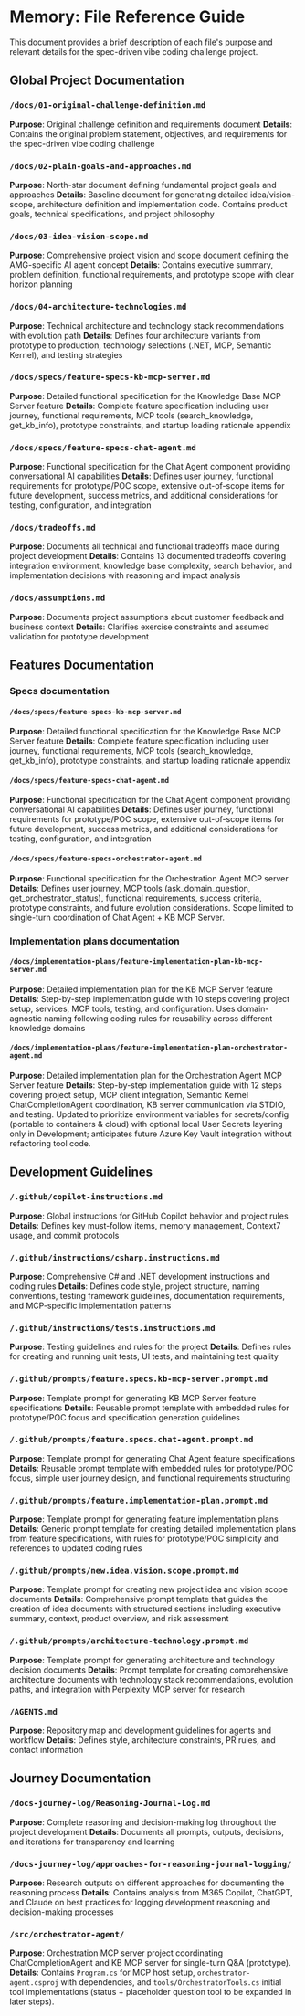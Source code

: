 # Memory: File Reference Guide

This document provides a brief description of each file's purpose and relevant details for the spec-driven vibe coding challenge project.

## Global Project Documentation

### `/docs/01-original-challenge-definition.md`
**Purpose**: Original challenge definition and requirements document
**Details**: Contains the original problem statement, objectives, and requirements for the spec-driven vibe coding challenge

### `/docs/02-plain-goals-and-approaches.md`
**Purpose**: North-star document defining fundamental project goals and approaches
**Details**: Baseline document for generating detailed idea/vision-scope, architecture definition and implementation code. Contains product goals, technical specifications, and project philosophy

### `/docs/03-idea-vision-scope.md`
**Purpose**: Comprehensive project vision and scope document defining the AMG-specific AI agent concept
**Details**: Contains executive summary, problem definition, functional requirements, and prototype scope with clear horizon planning

### `/docs/04-architecture-technologies.md`  
**Purpose**: Technical architecture and technology stack recommendations with evolution path
**Details**: Defines four architecture variants from prototype to production, technology selections (.NET, MCP, Semantic Kernel), and testing strategies

### `/docs/specs/feature-specs-kb-mcp-server.md`
**Purpose**: Detailed functional specification for the Knowledge Base MCP Server feature
**Details**: Complete feature specification including user journey, functional requirements, MCP tools (search_knowledge, get_kb_info), prototype constraints, and startup loading rationale appendix

### `/docs/specs/feature-specs-chat-agent.md`
**Purpose**: Functional specification for the Chat Agent component providing conversational AI capabilities
**Details**: Defines user journey, functional requirements for prototype/POC scope, extensive out-of-scope items for future development, success metrics, and additional considerations for testing, configuration, and integration


### `/docs/tradeoffs.md`
**Purpose**: Documents all technical and functional tradeoffs made during project development
**Details**: Contains 13 documented tradeoffs covering integration environment, knowledge base complexity, search behavior, and implementation decisions with reasoning and impact analysis

### `/docs/assumptions.md`
**Purpose**: Documents project assumptions about customer feedback and business context
**Details**: Clarifies exercise constraints and assumed validation for prototype development

## Features Documentation

### Specs documentation

#### `/docs/specs/feature-specs-kb-mcp-server.md`
**Purpose**: Detailed functional specification for the Knowledge Base MCP Server feature
**Details**: Complete feature specification including user journey, functional requirements, MCP tools (search_knowledge, get_kb_info), prototype constraints, and startup loading rationale appendix

#### `/docs/specs/feature-specs-chat-agent.md`
**Purpose**: Functional specification for the Chat Agent component providing conversational AI capabilities
**Details**: Defines user journey, functional requirements for prototype/POC scope, extensive out-of-scope items for future development, success metrics, and additional considerations for testing, configuration, and integration

#### `/docs/specs/feature-specs-orchestrator-agent.md`
**Purpose**: Functional specification for the Orchestration Agent MCP server
**Details**: Defines user journey, MCP tools (ask_domain_question, get_orchestrator_status), functional requirements, success criteria, prototype constraints, and future evolution considerations. Scope limited to single-turn coordination of Chat Agent + KB MCP Server.

### Implementation plans documentation

#### `/docs/implementation-plans/feature-implementation-plan-kb-mcp-server.md`
**Purpose**: Detailed implementation plan for the KB MCP Server feature
**Details**: Step-by-step implementation guide with 10 steps covering project setup, services, MCP tools, testing, and configuration. Uses domain-agnostic naming following coding rules for reusability across different knowledge domains

#### `/docs/implementation-plans/feature-implementation-plan-orchestrator-agent.md` 
**Purpose**: Detailed implementation plan for the Orchestration Agent MCP Server feature 
**Details**: Step-by-step implementation guide with 12 steps covering project setup, MCP client integration, Semantic Kernel ChatCompletionAgent coordination, KB server communication via STDIO, and testing. Updated to prioritize environment variables for secrets/config (portable to containers & cloud) with optional local User Secrets layering only in Development; anticipates future Azure Key Vault integration without refactoring tool code. 
 

## Development Guidelines

### `/.github/copilot-instructions.md`
**Purpose**: Global instructions for GitHub Copilot behavior and project rules
**Details**: Defines key must-follow items, memory management, Context7 usage, and commit protocols

### `/.github/instructions/csharp.instructions.md`
**Purpose**: Comprehensive C# and .NET development instructions and coding rules
**Details**: Defines code style, project structure, naming conventions, testing framework guidelines, documentation requirements, and MCP-specific implementation patterns

### `/.github/instructions/tests.instructions.md`
**Purpose**: Testing guidelines and rules for the project
**Details**: Defines rules for creating and running unit tests, UI tests, and maintaining test quality

### `/.github/prompts/feature.specs.kb-mcp-server.prompt.md`
**Purpose**: Template prompt for generating KB MCP Server feature specifications
**Details**: Reusable prompt template with embedded rules for prototype/POC focus and specification generation guidelines

### `/.github/prompts/feature.specs.chat-agent.prompt.md`
**Purpose**: Template prompt for generating Chat Agent feature specifications
**Details**: Reusable prompt template with embedded rules for prototype/POC focus, simple user journey design, and functional requirements structuring
### `/.github/prompts/feature.implementation-plan.prompt.md`
**Purpose**: Template prompt for generating feature implementation plans
**Details**: Generic prompt template for creating detailed implementation plans from feature specifications, with rules for prototype/POC simplicity and references to updated coding rules

### `/.github/prompts/new.idea.vision.scope.prompt.md`
**Purpose**: Template prompt for creating new project idea and vision scope documents
**Details**: Comprehensive prompt template that guides the creation of idea documents with structured sections including executive summary, context, product overview, and risk assessment

### `/.github/prompts/architecture-technology.prompt.md`
**Purpose**: Template prompt for generating architecture and technology decision documents
**Details**: Prompt template for creating comprehensive architecture documents with technology stack recommendations, evolution paths, and integration with Perplexity MCP server for research

### `/AGENTS.md`
**Purpose**: Repository map and development guidelines for agents and workflow
**Details**: Defines style, architecture constraints, PR rules, and contact information

## Journey Documentation

### `/docs-journey-log/Reasoning-Journal-Log.md`
**Purpose**: Complete reasoning and decision-making log throughout the project development
**Details**: Documents all prompts, outputs, decisions, and iterations for transparency and learning

### `/docs-journey-log/approaches-for-reasoning-journal-logging/`
**Purpose**: Research outputs on different approaches for documenting the reasoning process
**Details**: Contains analysis from M365 Copilot, ChatGPT, and Claude on best practices for logging development reasoning and decision-making processes

### `/src/orchestrator-agent/`
**Purpose**: Orchestration MCP server project coordinating ChatCompletionAgent and KB MCP server for single-turn Q&A (prototype).
**Details**: Contains `Program.cs` for MCP host setup, `orchestrator-agent.csproj` with dependencies, and `tools/OrchestratorTools.cs` initial tool implementations (status + placeholder question tool to be expanded in later steps).
